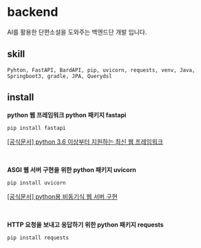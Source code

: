 # backend

AI를 활용한 단편소설을 도와주는 백엔드단 개발 입니다.

## skill

`Pyhton, FastAPI, BardAPI, pip, uvicorn, requests, venv, Java, Springboot3, gradle, JPA, Querydsl`

## install

**python 웹 프레임워크 python 패키지 fastapi**
```pip
pip install fastapi
```
[[공식문서] python 3.6 이상부터 지원하는 최신 웹 프레임워크](https://fastapi.tiangolo.com/ko/)

<br>

**ASGI 웹 서버 구현을 위한 python 패키지 uvicorn**
```
pip install uvicorn
```
[[공식문서] python용 비동기식 웹 서버 구현](https://www.uvicorn.org/)

<br>

**HTTP 요청을 보내고 응답하기 위한 python 패키지 requests**
```
pip install requests
```
